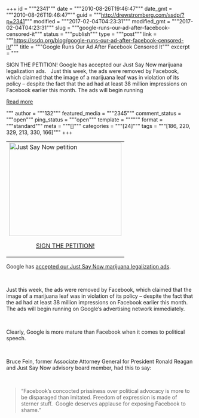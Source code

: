 +++
id = """2341"""
date = """2010-08-26T19:46:47"""
date_gmt = """2010-08-26T19:46:47"""
guid = """http://drewstromberg.com/ssdp/?p=2341"""
modified = """2017-02-04T04:23:31"""
modified_gmt = """2017-02-04T04:23:31"""
slug = """google-runs-our-ad-after-facebook-censored-it"""
status = """publish"""
type = """post"""
link = """https://ssdp.org/blog/google-runs-our-ad-after-facebook-censored-it/"""
title = """Google Runs Our Ad After Facebook Censored It"""
excerpt = """<p>SIGN THE PETITION! Google has accepted our Just Say Now marijuana legalization ads. &nbsp; Just this week, the ads were removed by Facebook, which claimed that the image of a marijuana leaf was in violation of its policy – despite the fact that the ad had at least 38 million impressions on Facebook earlier this month. The ads will begin running</p>
<div class="h10"></div>
<p><a class="more-link2 flat" href="https://ssdp.org/blog/google-runs-our-ad-after-facebook-censored-it/">Read more</a></p>
"""
author = """132"""
featured_media = """2345"""
comment_status = """open"""
ping_status = """open"""
template = """"""
format = """standard"""
meta = """[]"""
categories = """[24]"""
tags = """[186, 220, 329, 213, 330, 166]"""
+++
<table border="0" cellspacing="0" cellpadding="0">
<tbody>
<tr>
<td><a href="/ssdp/assets/petition.gif"><img class="alignleft size-full wp-image-2345" title="Just Say Now petition" src="/ssdp/assets/petition.gif" alt="Just Say Now petition" width="300" height="250" /></a>
<p style="text-align: center;"><a href="http://action.firedoglake.com/page/s/facebookcensorship?source=fdl&amp;subsource=actiong">SIGN THE PETITION!</a></p>
</td>
</tr>
</tbody>
</table>
Google has <a href="http://fdlaction.firedoglake.com/2010/08/25/google-to-run-just-say-now-ads-censored-by-facebook/">accepted our Just Say Now marijuana legalization ads</a>.

&nbsp;

Just this week, the ads were removed by Facebook, which claimed that the image of a marijuana leaf was in violation of its policy – despite the fact that the ad had at least 38 million impressions on Facebook earlier this month. The ads will begin running on Google’s advertising network immediately.

&nbsp;

Clearly, Google is more mature than Facebook when it comes to political speech.

&nbsp;

Bruce Fein, former Associate Attorney General for President Ronald Reagan and Just Say Now advisory board member, had this to say:

&nbsp;
<blockquote>“Facebook’s concocted prissiness over political advocacy is more to be disparaged than imitated. Freedom of expression is made of sterner stuff.  Google deserves applause for exposing Facebook to shame.”</blockquote>
<span style="font-size: small;"><span style="line-height: normal;">
</span></span>
